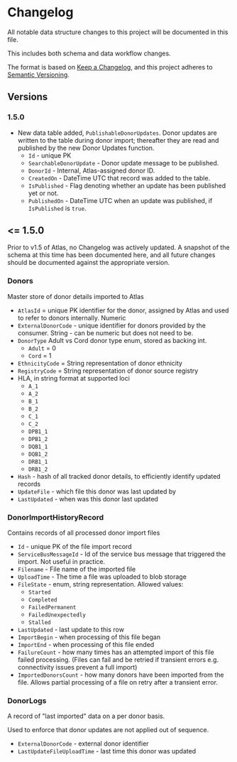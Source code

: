 ﻿# Changelog

All notable data structure changes to this project will be documented in this file.

This includes both schema and data workflow changes.

The format is based on [Keep a Changelog](https://keepachangelog.com/en/1.0.0/),
and this project adheres to [Semantic Versioning](https://semver.org/spec/v2.0.0.html).

## Versions

### 1.5.0

* New data table added, `PublishableDonorUpdates`. Donor updates are written to the table during donor import; thereafter they are read and published by the new Donor Updates function.
  * `Id` - unique PK
  * `SearchableDonorUpdate` - Donor update message to be published.
  * `DonorId` - Internal, Atlas-assigned donor ID.
  * `CreatedOn` - DateTime UTC that record was added to the table.
  * `IsPublished` - Flag denoting whether an update has been published yet or not. 
  * `PublishedOn` - DateTime UTC when an update was published, if `IsPublished` is `true`.


## <= 1.5.0

Prior to v1.5 of Atlas, no Changelog was actively updated. A snapshot of the schema at this time has been documented here, and all future changes should be documented against the appropriate version.

### Donors

Master store of donor details imported to Atlas

* `AtlasId` = unique PK identifier for the donor, assigned by Atlas and used to refer to donors internally. Numeric
* `ExternalDonorCode` - unique identifier for donors provided by the consumer. String - can be numeric but does not need to be. 
* `DonorType` Adult vs Cord donor type enum, stored as backing int.
  * `Adult` = 0
  * `Cord` = 1
* `EthnicityCode` = String representation of donor ethnicity
* `RegistryCode` = String representation of donor source registry
* HLA, in string format at supported loci
  * `A_1`  
  * `A_2`
  * `B_1`
  * `B_2`
  * `C_1`
  * `C_2`
  * `DPB1_1`
  * `DPB1_2`
  * `DQB1_1`
  * `DQB1_2`
  * `DRB1_1`
  * `DRB1_2`
* `Hash` - hash of all tracked donor details, to efficiently identify updated records
* `UpdateFile` - which file this donor was last updated by
* `LastUpdated` - when was this donor last updated

### DonorImportHistoryRecord

Contains records of all processed donor import files

* `Id` - unique PK of the file import record
* `ServiceBusMessageId` - Id of the service bus message that triggered the import. Not useful in practice.
* `Filename` - File name of the imported file
* `UploadTime` - The time a file was uploaded to blob storage
* `FileState` - enum, string representation. Allowed values:
  * `Started`
  * `Completed`
  * `FailedPermanent`
  * `FailedUnexpectedly`
  * `Stalled`
* `LastUpdated` - last update to this row 
* `ImportBegin` - when processing of this file began
* `ImportEnd` - when processing of this file ended
* `FailureCount` - how many times has an attempted import of this file failed processing. (Files can fail and be retried if transient errors e.g. connectivity issues prevent a full import)
* `ImportedDonorsCount` - how many donors have been imported from the file. Allows partial processing of a file on retry after a transient error.

### DonorLogs

A record of "last imported" data on a per donor basis. 

Used to enforce that donor updates are not applied out of sequence.

* `ExternalDonorCode` - external donor identifier
* `LastUpdateFileUploadTime` - last time this donor was updated